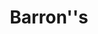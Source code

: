---
collection_archive: false
collection_category:
  - Editorial
  - Science
  - Tech
  - Climate Change
  - Color
  - Conceptual
  - Environments
collection_content: 
collection_cover: https://d1sf55qlb7p6hz.cloudfront.net/barrons_header-cover-1.jpg
collection_cover_mobile: https://d1sf55qlb7p6hz.cloudfront.net/verticalcovers-43.jpg
collection_description: >-
  This recent cover for Barron’s I had [**_Shane
  Griffin_**](http://www.shanegriffin.nyc) lend a chromatic helping-hand to
  better illustrate “the truck of future.” Featured is the the Nikola Two, a
  class 8 hydrogen-electric truck with more than 1,000 horsepower and 2,000 ft.
  lbs. of torque – nearly double the horsepower of any semi-truck on the road.
  Photographed at the future site of the Nikola Motor Company’s1 million square
  foot factory in Coolidge, AZ.⁠
collection_filter: Commissioned + Stock
collection_hidden: false
collection_meta: The Truck of the Future Cover Story
collection_preview:
  - https://d1sf55qlb7p6hz.cloudfront.net/barron-nikola_covers-1.jpg
  - https://d1sf55qlb7p6hz.cloudfront.net/barron-nikola_covers-2.jpg
  - https://d1sf55qlb7p6hz.cloudfront.net/barron-nikola_covers-3.jpg
  - https://d1sf55qlb7p6hz.cloudfront.net/barron-nikola_covers-4.jpg
  - https://d1sf55qlb7p6hz.cloudfront.net/barron-2.jpg
cover_image: 
date: 
hide_footer: true 
logo: 
navigation_theme: black
px_extra: true
slug: barrons-cover
theme_color: F7E998
theme_color_all_works: E69DFB
title: Barron''s 
seo:
  meta_description: Nikola Truck photographed in Arizona
  meta_title: The Truck of the Future
collection_awards:
  - content: |-
      **2019**  
      AP 35: American Photography Annual 35  
      Best Personal Work Series:  
      "Phoenix: A Dystopian Legoland That Tastes Like Candy"
    template: popup-text-element
collection_exhibition:
  - content: |-
      **2019**  
      AP 35: American Photography Annual 35  
      Best Personal Work Series:  
      "Phoenix: A Dystopian Legoland That Tastes Like Candy"
    template: popup-text-element
collection_blocks:
  - _bookshop_name: collections/media-row-start
    row_alignment: between
  - _bookshop_name: collections/media-element 
    color: A994AB
    image: https://d1sf55qlb7p6hz.cloudfront.net/barron-1.jpg
    margin_left: 35
    margin_right: 0
    margin_y: 100
    width: 60
  - _bookshop_name: collections/media-row
    row_alignment: between
  - _bookshop_name: collections/media-motion
    align_y: start
    margin_left: 10
    margin_right: 0
    margin_y: 200
    template: block-media-motion
    vimeo_id: 458007593
    width: 40
  - _bookshop_name: collections/media-row
    row_alignment: between
  - _bookshop_name: collections/media-element 
    color: F3D4B6
    image: https://d1sf55qlb7p6hz.cloudfront.net/barron-4.jpg
    margin_left: 20
    margin_right: 0
    margin_y: 200
    width: 55
  - _bookshop_name: collections/media-row
    row_alignment: between
  - _bookshop_name: collections/media-element 
    color: D7E5C6
    image: https://d1sf55qlb7p6hz.cloudfront.net/barron-5.jpg
    margin_left: 25
    margin_right: 0
    margin_y: 300
    width: 33
  - _bookshop_name: collections/media-element 
    color: E6CAE4
    image: https://d1sf55qlb7p6hz.cloudfront.net/barron-6.jpg
    margin_right: 10
    margin_y: 100
    width: 25
  - _bookshop_name: collections/media-row
    row_alignment: between
  - _bookshop_name: collections/media-element 
    color: F9D3D3
    image: https://d1sf55qlb7p6hz.cloudfront.net/barron-7.jpg
    margin_left: 40
    margin_right: 0
    margin_y: 100
    width: 45
  - _bookshop_name: collections/media-row
    row_alignment: between
  - _bookshop_name: collections/media-element 
    color: F9F0C2
    image: https://d1sf55qlb7p6hz.cloudfront.net/barron-10.jpg
    margin_left: 15
    margin_right: 0
    margin_y: 100
    width: 40
  - _bookshop_name: collections/media-row
    row_alignment: between
  - _bookshop_name: collections/media-element 
    color: D1C0DF
    image: https://d1sf55qlb7p6hz.cloudfront.net/barron-3.jpg
    margin_left: 30
    margin_right: 0
    margin_y: 100
    width: 45
  - _bookshop_name: collections/media-row-end
collection_press:
  - content: |-
      **2019**  
      AP 35: American Photography Annual 35  
      Best Personal Work Series:  
      "Phoenix: A Dystopian Legoland That Tastes Like Candy"
    template: popup-text-element
---
